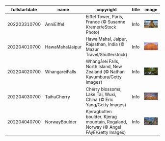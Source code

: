 |fullstartdate|name|copyright|title|image|
|--|--|--|--|--|
202203310700|AnniEiffel|Eiffel Tower, Paris, France (© Susanne Kremer/eStock Photo)|Info|![](/en-AU/2022/04/202203310700AnniEiffel.jpg)|
202204010700|HawaMahalJaipur|Hawa Mahal, Jaipur, Rajasthan, India (© Mazur Travel/Shutterstock)|Info|![](/en-AU/2022/04/202204010700HawaMahalJaipur.jpg)|
202204020700|WhangareiFalls|Whangārei Falls, North Island, New Zealand (© Nathan Kavumbura/Getty Images)|Info|![](/en-AU/2022/04/202204020700WhangareiFalls.jpg)|
202204030700|TaihuCherry|Cherry blossoms, Lake Tai, Wuxi, China (© Eric Yang/Getty Images)|Info|![](/en-AU/2022/04/202204030700TaihuCherry.jpg)|
202204040700|NorwayBoulder|Kjeragbolten boulder, Kjerag mountain, Rogaland, Norway (© Angel FAyE/Getty Images)|Info|![](/en-AU/2022/04/202204040700NorwayBoulder.jpg)|
